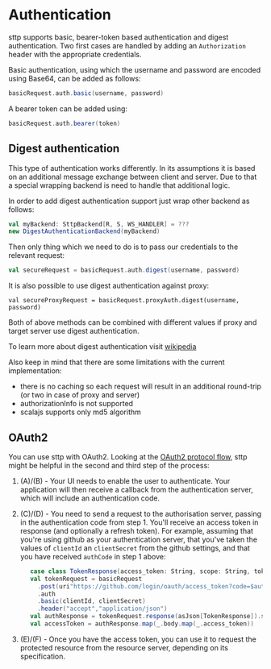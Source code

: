 # Authentication

sttp supports basic, bearer-token based authentication and digest authentication. Two first cases are handled by adding an `Authorization` header with the appropriate credentials.

Basic authentication, using which the username and password are encoded using Base64, can be added as follows:

```scala
basicRequest.auth.basic(username, password)
```

A bearer token can be added using:

```scala
basicRequest.auth.bearer(token)
```

## Digest authentication

This type of authentication works differently. In its assumptions it is based on an additional message exchange between client and server. Due to that a special wrapping backend is need to handle that additional logic.

In order to add digest authentication support just wrap other backend as follows:

```scala
val myBackend: SttpBackend[R, S, WS_HANDLER] = ???
new DigestAuthenticationBackend(myBackend)
```

Then only thing which we need to do is to pass our credentials to the relevant request:

```scala
val secureRequest = basicRequest.auth.digest(username, password)
```

It is also possible to use digest authentication against proxy:

```
val secureProxyRequest = basicRequest.proxyAuth.digest(username, password)
```

Both of above methods can be combined with different values if proxy and target server use digest authentication.

To learn more about digest authentication visit [wikipedia](https://en.wikipedia.org/wiki/Digest_access_authentication)

Also keep in mind that there are some limitations with the current implementation:

* there is no caching so each request will result in an additional round-trip (or two in case of proxy and server)
* authorizationInfo is not supported
* scalajs supports only md5 algorithm

## OAuth2

You can use sttp with OAuth2. Looking at the [OAuth2 protocol flow](https://tools.ietf.org/html/rfc6749#section-1.2), sttp might be helpful in the second and third step of the process:

1. (A)/(B) - Your UI needs to enable the user to authenticate. Your application will then receive a callback from the authentication server, which will include an authentication code.

2. (C)/(D) - You need to send a request to the authorisation server, passing in the authentication code from step 1. You'll receive an access token in response (and optionally a refresh token). For example, assuming that you're using github as your authentication server, that you've taken the values of `clientId` an `clientSecret` from the github settings, and that you have received `authCode` in step 1 above:
```scala
      case class TokenResponse(access_token: String, scope: String, token_type: String, refresh_token: Option[String])
      val tokenRequest = basicRequest
        .post(uri"https://github.com/login/oauth/access_token?code=$authCode&grant_type=authorization_code")
        .auth
        .basic(clientId, clientSecret)
        .header("accept","application/json")
      val authResponse = tokenRequest.response(asJson[TokenResponse]).send()
      val accessToken = authResponse.map(_.body.map(_.access_token))
```
3. (E)/(F) - Once you have the access token, you can use it to request the protected resource from the resource server, depending on its specification.
